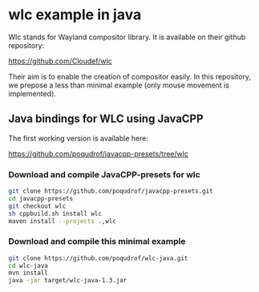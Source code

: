 # wlc example in java

Wlc stands for Wayland compositor library. It is available on their github repository:

https://github.com/Cloudef/wlc

Their aim is to enable the creation of compositor easily. In this repository, we prepose a less than minimal example (only mouse movement is implemented). 


## Java bindings for WLC using JavaCPP

The first working version is available here: 

https://github.com/poqudrof/javacpp-presets/tree/wlc

### Download and compile JavaCPP-presets for wlc

``` bash
git clone https://github.com/poqudrof/javacpp-presets.git
cd javacpp-presets
git checkout wlc
sh cppbuild.sh install wlc
maven install --projects .,wlc
```

### Download and compile this minimal example

``` bash
git clone https://github.com/poqudrof/wlc-java.git
cd wlc-java
mvn install 
java -jar target/wlc-java-1.3.jar
``` 
